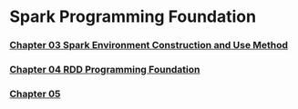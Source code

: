 # Spark Programming Foundation
### [Chapter 03 Spark Environment Construction and Use Method](./Chapter03/README.md)
### [Chapter 04 RDD Programming Foundation](./Chapter04/README.md)
### [Chapter 05](./Chapter05/README.md)